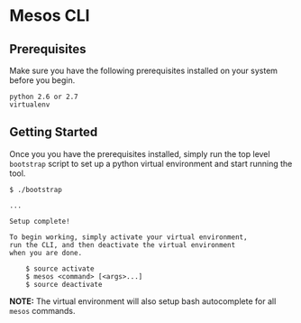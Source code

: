 # Mesos CLI

## Prerequisites

Make sure you have the following prerequisites
installed on your system before you begin.

```
python 2.6 or 2.7
virtualenv
```

## Getting Started

Once you you have the prerequisites installed, simply
run the top level `bootstrap` script to set up a python
virtual environment and start running the tool.

```
$ ./bootstrap

...

Setup complete!

To begin working, simply activate your virtual environment,
run the CLI, and then deactivate the virtual environment
when you are done.

    $ source activate
    $ mesos <command> [<args>...]
    $ source deactivate
```

**NOTE:** The virtual environment will also setup bash
autocomplete for all `mesos` commands.
